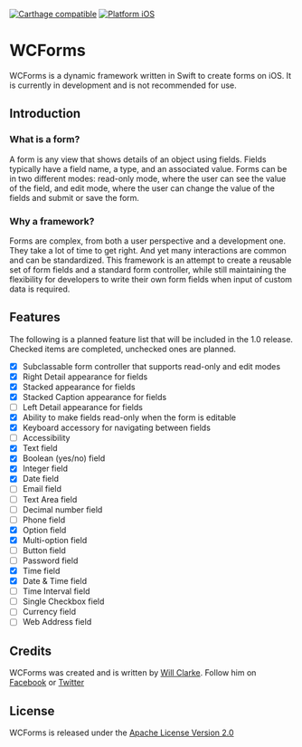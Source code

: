 [![Carthage compatible](https://img.shields.io/badge/Carthage-compatible-4BC51D.svg?style=flat)](https://github.com/Carthage/Carthage)
[![Platform iOS](https://img.shields.io/badge/platform-iOS-lightgrey.svg?style=flat)](#)

# WCForms
WCForms is a dynamic framework written in Swift to create forms on iOS. It is currently in development and is not recommended for use.

## Introduction

### What is a form?
A form is any view that shows details of an object using fields. Fields typically have a field name, a type, and an associated value. Forms can be in two different modes: read-only mode, where the user can see the value of the field, and edit mode, where the user can change the value of the fields and submit or save the form.

### Why a framework?
Forms are complex, from both a user perspective and a development one. They take a lot of time to get right. And yet many interactions are common and can be standardized. This framework is an attempt to create a reusable set of form fields and a standard form controller, while still maintaining the flexibility for developers to write their own form fields when input of custom data is required.

## Features

The following is a planned feature list that will be included in the 1.0 release. Checked items are completed, unchecked ones are planned.

- [x] Subclassable form controller that supports read-only and edit modes
- [x] Right Detail appearance for fields
- [x] Stacked appearance for fields
- [x] Stacked Caption appearance for fields
- [ ] Left Detail appearance for fields
- [x] Ability to make fields read-only when the form is editable
- [x] Keyboard accessory for navigating between fields
- [ ] Accessibility
- [x] Text field
- [x] Boolean (yes/no) field
- [x] Integer field
- [x] Date field
- [ ] Email field
- [ ] Text Area field
- [ ] Decimal number field
- [ ] Phone field
- [x] Option field
- [x] Multi-option field
- [ ] Button field
- [ ] Password field
- [x] Time field
- [x] Date & Time field
- [ ] Time Interval field
- [ ] Single Checkbox field
- [ ] Currency field
- [ ] Web Address field

## Credits

WCForms was created and is written by [Will Clarke](https://www.willclarke.net). Follow him on [Facebook](http://facebook.com/willclarkedotnet) or [Twitter](https://twitter.com/willclarke)

## License

WCForms is released under the [Apache License Version 2.0](https://www.apache.org/licenses/LICENSE-2.0)
